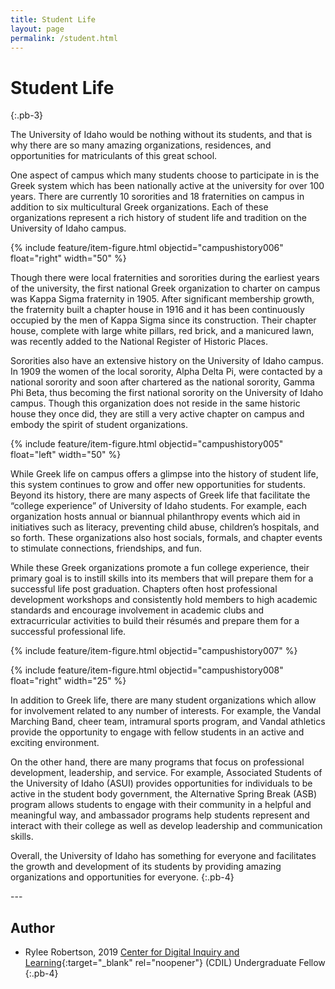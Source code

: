 ```yaml
---
title: Student Life
layout: page
permalink: /student.html
---
```


# Student Life
{:.pb-3}

The University of Idaho would be nothing without its students, and that is why there are so many amazing organizations, residences, and opportunities for matriculants of this great school. 

One aspect of campus which many students choose to participate in is the Greek system which has been nationally active at the university for over 100 years. There are currently 10 sororities and 18 fraternities on campus in addition to six multicultural Greek organizations. Each of these organizations represent a rich history of student life and tradition on the University of Idaho campus. 

{% include feature/item-figure.html objectid="campushistory006" float="right" width="50" %}

Though there were local fraternities and sororities during the earliest years of the university, the first national Greek organization to charter on campus was Kappa Sigma fraternity in 1905. After significant membership growth, the fraternity built a chapter house in 1916 and it has been continuously occupied by the men of Kappa Sigma since its construction. Their chapter house, complete with large white pillars, red brick, and a manicured lawn, was recently added to the National Register of Historic Places. 

Sororities also have an extensive history on the University of Idaho campus. In 1909 the women of the local sorority, Alpha Delta Pi, were contacted by a national sorority and soon after chartered as the national sorority, Gamma Phi Beta, thus becoming the first national sorority on the University of Idaho campus. Though this organization does not reside in the same historic house they once did, they are still a very active chapter on campus and embody the spirit of student organizations. 

{% include feature/item-figure.html objectid="campushistory005" float="left" width="50" %}

While Greek life on campus offers a glimpse into the history of student life, this system continues to grow and offer new opportunities for students. Beyond its history, there are many aspects of Greek life that facilitate the “college experience” of University of Idaho students. For example, each organization hosts annual or biannual philanthropy events which aid in initiatives such as literacy, preventing child abuse, children’s hospitals, and so forth. These organizations also host socials, formals, and chapter events to stimulate connections, friendships, and fun. 

While these Greek organizations promote a fun college experience, their primary goal is to instill skills into its members that will prepare them for a successful life post graduation. Chapters often host professional development workshops and consistently hold members to high academic standards and encourage involvement in academic clubs and extracurricular activities to build their résumés and prepare them for a successful professional life. 

{% include feature/item-figure.html objectid="campushistory007" %}

{% include feature/item-figure.html objectid="campushistory008" float="right" width="25" %}

In addition to Greek life, there are many student organizations which allow for involvement related to any number of interests. For example, the Vandal Marching Band, cheer team, intramural sports program, and Vandal athletics provide the opportunity to engage with fellow students in an active and exciting environment. 

On the other hand, there are many programs that focus on professional development, leadership, and service. For example, Associated Students of the University of Idaho (ASUI) provides opportunities for individuals to be active in the student body government, the Alternative Spring Break (ASB) program allows students to engage with their community in a helpful and meaningful way, and ambassador programs help students represent and interact with their college as well as develop leadership and communication skills. 

Overall, the University of Idaho has something for everyone and facilitates the growth and development of its students by providing amazing organizations and opportunities for everyone. 
{:.pb-4}

<div class="clearfix"></div>
---

## Author

- Rylee Robertson, 2019 [Center for Digital Inquiry and Learning](https://cdil.lib.uidaho.edu){:target="_blank" rel="noopener"} (CDIL) Undergraduate Fellow
{:.pb-4}